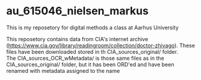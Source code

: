 # au_615046_nielsen_markus
This is my reposetory for digital methods a class at Aarhus University

This reposetory contains data from CIA's internet archive (https://www.cia.gov/library/readingroom/collection/doctor-zhivago). These files have been downloaded stored in th CIA_sources_original/ folder.  
The CIA_sources_OCR_wMetadata/ is those same files as in the CIA_sources_original/ folder, but it has been ORD'ed and have been renamed with metadata assigned to the name

